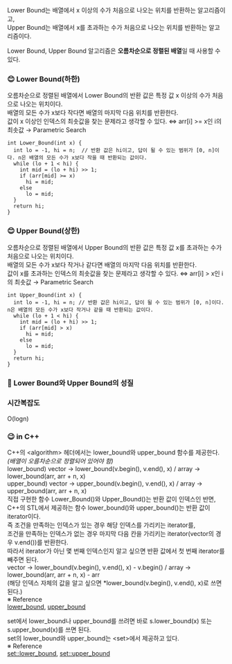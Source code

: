 Lower Bound는 배열에서 x 이상의 수가 처음으로 나오는 위치를 반환하는 알고리즘이고,  
Upper Bound는 배열에서 x를 초과하는 수가 처음으로 나오는 위치를 반환하는 알고리즘이다.  

Lower Bound, Upper Bound 알고리즘은 **오름차순으로 정렬된 배열**일 때 사용할 수 있다.

### :blush: Lower Bound(하한)
오름차순으로 정렬된 배열에서 Lower Bound의 반환 값은 특정 값 x 이상의 수가 처음으로 나오는 위치이다.  
배열의 모든 수가 x보다 작다면 배열의 마지막 다음 위치를 반환한다.  
값이 x 이상인 인덱스의 최솟값을 찾는 문제라고 생각할 수 있다. ⇔ arr[i] >= x인 i의 최솟값 → Parametric Search
```
int Lower_Bound(int x) {
  int lo = -1, hi = n;  // 반환 값은 hi이고, 답이 될 수 있는 범위가 [0, n]이다. n은 배열의 모든 수가 x보다 작을 때 반환되는 값이다.
  while (lo + 1 < hi) {
    int mid = (lo + hi) >> 1;
    if (arr[mid] >= x)
      hi = mid;
    else
      lo = mid;
  }
  return hi;
}
```

### :blush: Upper Bound(상한)
오름차순으로 정렬된 배열에서 Upper Bound의 반환 값은 특정 값 x를 초과하는 수가 처음으로 나오는 위치이다.  
배열의 모든 수가 x보다 작거나 같다면 배열의 마지막 다음 위치를 반환한다.  
값이 x를 초과하는 인덱스의 최솟값을 찾는 문제라고 생각할 수 있다. ⇔ arr[i] > x인 i의 최솟값 → Parametric Search
```
int Upper_Bound(int x) {
  int lo = -1, hi = n; // 반환 값은 hi이고, 답이 될 수 있는 범위가 [0, n]이다. n은 배열의 모든 수가 x보다 작거나 같을 때 반환되는 값이다.
  while (lo + 1 < hi) {
    int mid = (lo + hi) >> 1;
    if (arr[mid] > x)
      hi = mid;
    else
      lo = mid;
  }
  return hi;
}
```

### :hand_over_mouth: Lower Bound와 Upper Bound의 성질

### 시간복잡도
O(logn)  

### :wink: in C++
C++의 \<algorithm\> 헤더에서는 lower_bound와 upper_bound 함수를 제공한다. *(배열이 오름차순으로 정렬되어 있어야 함)*  
lower_bound) vector → lower_bound(v.begin(), v.end(), x) / array → lower_bound(arr, arr + n, x)  
upper_bound) vector → upper_bound(v.begin(), v.end(), x) / array → upper_bound(arr, arr + n, x)  
직접 구현한 함수 Lower_Bound()와 Upper_Bound()는 반환 값이 인덱스인 반면,  
C++의 STL에서 제공하는 함수 lower_bound()와 upper_bound()는 반환 값이 iterator이다.  
즉 조건을 만족하는 인덱스가 있는 경우 해당 인덱스를 가리키는 iterator를,  
조건을 만족하는 인덱스가 없는 경우 마지막 다음 칸을 가리키는 iterator(vector의 경우 v.end())를 반환한다.  
따라서 iterator가 아닌 몇 번째 인덱스인지 알고 싶으면 반환 값에서 첫 번째 iterator를 빼주면 된다.  
vector → lower_bound(v.begin(), v.end(), x) - v.begin() / array → lower_bound(arr, arr + n, x) - arr  
(해당 인덱스 자체의 값을 알고 싶으면 *lower_bound(v.begin(), v.end(), x)로 쓰면 된다.)  
※ Reference  
[lower_bound](https://cplusplus.com/reference/algorithm/lower_bound/), 
[upper_bound](https://cplusplus.com/reference/algorithm/upper_bound/)  

set에서 lower_bound나 upper_bound를 쓰려면 바로 s.lower_bound(x) 또는 s.upper_bound(x)를 쓰면 된다.  
set의 lower_bound와 upper_bound는 \<set\>에서 제공하고 있다.  
※ Reference  
[set::lower_bound](https://cplusplus.com/reference/set/set/lower_bound/), 
[set::upper_bound](https://cplusplus.com/reference/set/set/upper_bound/) 
